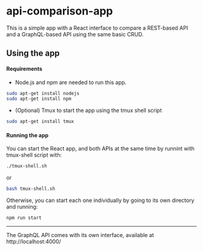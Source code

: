 
# api-comparison-app

This is a simple app with a React interface to compare a REST-based API and a GraphQL-based API using the same basic CRUD.

## Using the app
#### Requirements
* Node.js and npm are needed to run this app.
```bash
sudo apt-get install nodejs
sudo apt-get install npm
```
* (Optional) Tmux to start the app using the tmux shell script
```bash
sudo apt-get install tmux
```


#### Running the app
You can start the React app, and both APIs at the same time by runnint with tmux-shell script with: 
```bash
./tmux-shell.sh
```
or
```bash
bash tmux-shell.sh
```

Otherwise, you can start each one individually by going to its own directory and running:
```bash
npm run start
```

----------------------------------------
The GraphQL API comes with its own interface, available at http://localhost:4000/